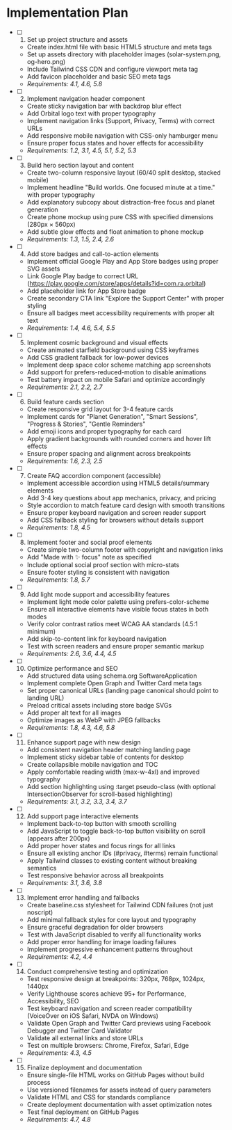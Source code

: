 # Implementation Plan

- [ ] 1. Set up project structure and assets
  - Create index.html file with basic HTML5 structure and meta tags
  - Set up assets directory with placeholder images (solar-system.png, og-hero.png)
  - Include Tailwind CSS CDN and configure viewport meta tag
  - Add favicon placeholder and basic SEO meta tags
  - _Requirements: 4.1, 4.6, 5.8_

- [ ] 2. Implement navigation header component
  - Create sticky navigation bar with backdrop blur effect
  - Add Orbital logo text with proper typography
  - Implement navigation links (Support, Privacy, Terms) with correct URLs
  - Add responsive mobile navigation with CSS-only hamburger menu
  - Ensure proper focus states and hover effects for accessibility
  - _Requirements: 1.2, 3.1, 4.5, 5.1, 5.2, 5.3_

- [ ] 3. Build hero section layout and content
  - Create two-column responsive layout (60/40 split desktop, stacked mobile)
  - Implement headline "Build worlds. One focused minute at a time." with proper typography
  - Add explanatory subcopy about distraction-free focus and planet generation
  - Create phone mockup using pure CSS with specified dimensions (280px × 560px)
  - Add subtle glow effects and float animation to phone mockup
  - _Requirements: 1.3, 1.5, 2.4, 2.6_

- [ ] 4. Add store badges and call-to-action elements
  - Implement official Google Play and App Store badges using proper SVG assets
  - Link Google Play badge to correct URL (https://play.google.com/store/apps/details?id=com.ra.orbital)
  - Add placeholder link for App Store badge
  - Create secondary CTA link "Explore the Support Center" with proper styling
  - Ensure all badges meet accessibility requirements with proper alt text
  - _Requirements: 1.4, 4.6, 5.4, 5.5_

- [ ] 5. Implement cosmic background and visual effects
  - Create animated starfield background using CSS keyframes
  - Add CSS gradient fallback for low-power devices
  - Implement deep space color scheme matching app screenshots
  - Add support for prefers-reduced-motion to disable animations
  - Test battery impact on mobile Safari and optimize accordingly
  - _Requirements: 2.1, 2.2, 2.7_

- [ ] 6. Build feature cards section
  - Create responsive grid layout for 3-4 feature cards
  - Implement cards for "Planet Generation", "Smart Sessions", "Progress & Stories", "Gentle Reminders"
  - Add emoji icons and proper typography for each card
  - Apply gradient backgrounds with rounded corners and hover lift effects
  - Ensure proper spacing and alignment across breakpoints
  - _Requirements: 1.6, 2.3, 2.5_

- [ ] 7. Create FAQ accordion component (accessible)
  - Implement accessible accordion using HTML5 details/summary elements
  - Add 3-4 key questions about app mechanics, privacy, and pricing
  - Style accordion to match feature card design with smooth transitions
  - Ensure proper keyboard navigation and screen reader support
  - Add CSS fallback styling for browsers without details support
  - _Requirements: 1.8, 4.5_

- [ ] 8. Implement footer and social proof elements
  - Create simple two-column footer with copyright and navigation links
  - Add "Made with ✨ focus" note as specified
  - Include optional social proof section with micro-stats
  - Ensure footer styling is consistent with navigation
  - _Requirements: 1.8, 5.7_

- [ ] 9. Add light mode support and accessibility features
  - Implement light mode color palette using prefers-color-scheme
  - Ensure all interactive elements have visible focus states in both modes
  - Verify color contrast ratios meet WCAG AA standards (4.5:1 minimum)
  - Add skip-to-content link for keyboard navigation
  - Test with screen readers and ensure proper semantic markup
  - _Requirements: 2.6, 3.6, 4.4, 4.5_

- [ ] 10. Optimize performance and SEO
  - Add structured data using schema.org SoftwareApplication
  - Implement complete Open Graph and Twitter Card meta tags
  - Set proper canonical URLs (landing page canonical should point to landing URL)
  - Preload critical assets including store badge SVGs
  - Add proper alt text for all images
  - Optimize images as WebP with JPEG fallbacks
  - _Requirements: 1.8, 4.3, 4.6, 5.8_

- [ ] 11. Enhance support page with new design
  - Add consistent navigation header matching landing page
  - Implement sticky sidebar table of contents for desktop
  - Create collapsible mobile navigation and TOC
  - Apply comfortable reading width (max-w-4xl) and improved typography
  - Add section highlighting using :target pseudo-class (with optional IntersectionObserver for scroll-based highlighting)
  - _Requirements: 3.1, 3.2, 3.3, 3.4, 3.7_

- [ ] 12. Add support page interactive elements
  - Implement back-to-top button with smooth scrolling
  - Add JavaScript to toggle back-to-top button visibility on scroll (appears after 200px)
  - Add proper hover states and focus rings for all links
  - Ensure all existing anchor IDs (#privacy, #terms) remain functional
  - Apply Tailwind classes to existing content without breaking semantics
  - Test responsive behavior across all breakpoints
  - _Requirements: 3.1, 3.6, 3.8_

- [ ] 13. Implement error handling and fallbacks
  - Create baseline.css stylesheet for Tailwind CDN failures (not just noscript)
  - Add minimal fallback styles for core layout and typography
  - Ensure graceful degradation for older browsers
  - Test with JavaScript disabled to verify all functionality works
  - Add proper error handling for image loading failures
  - Implement progressive enhancement patterns throughout
  - _Requirements: 4.2, 4.4_

- [ ] 14. Conduct comprehensive testing and optimization
  - Test responsive design at breakpoints: 320px, 768px, 1024px, 1440px
  - Verify Lighthouse scores achieve 95+ for Performance, Accessibility, SEO
  - Test keyboard navigation and screen reader compatibility (VoiceOver on iOS Safari, NVDA on Windows)
  - Validate Open Graph and Twitter Card previews using Facebook Debugger and Twitter Card Validator
  - Validate all external links and store URLs
  - Test on multiple browsers: Chrome, Firefox, Safari, Edge
  - _Requirements: 4.3, 4.5_

- [ ] 15. Finalize deployment and documentation
  - Ensure single-file HTML works on GitHub Pages without build process
  - Use versioned filenames for assets instead of query parameters
  - Validate HTML and CSS for standards compliance
  - Create deployment documentation with asset optimization notes
  - Test final deployment on GitHub Pages
  - _Requirements: 4.7, 4.8_